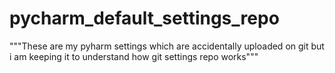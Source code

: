 # pycharm_default_settings_repo
"""These are my pyharm settings which are accidentally uploaded on git but i am keeping it to understand how git settings repo works"""
